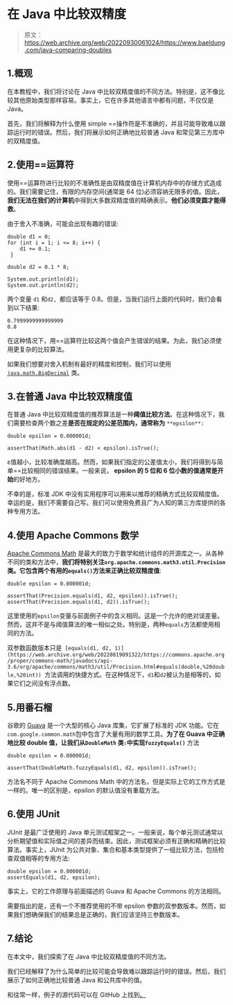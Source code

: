 # 在 Java 中比较双精度

> 原文：<https://web.archive.org/web/20220930061024/https://www.baeldung.com/java-comparing-doubles>

## 1.概观

在本教程中，我们将讨论在 Java 中比较双精度值的不同方法。特别是，这不像比较其他原始类型那样容易。事实上，它在许多其他语言中都有问题，不仅仅是 Java。

首先，我们将解释为什么使用 simple ==操作符是不准确的，并且可能导致难以跟踪运行时的错误。然后，我们将展示如何正确地比较普通 Java 和常见第三方库中的双精度值。

## 2.使用==运算符

使用==运算符进行比较的不准确性是由双精度值在计算机内存中的存储方式造成的。我们需要记住，有限的内存空间(通常是 64 位)必须容纳无限多的值。因此，**我们无法在我们的计算机**中得到大多数双精度值的精确表示。**他们必须变圆才能得救**。

由于舍入不准确，可能会出现有趣的错误:

```
double d1 = 0;
for (int i = 1; i <= 8; i++) {
    d1 += 0.1;
 }

double d2 = 0.1 * 8;

System.out.println(d1);
System.out.println(d2);
```

两个变量 `d1` 和`d2, `都应该等于 0.8。但是，当我们运行上面的代码时，我们会看到以下结果:

```
0.7999999999999999
0.8
```

在这种情况下，用==运算符比较这两个值会产生错误的结果。为此，我们必须使用更复杂的比较算法。

如果我们想要对舍入机制有最好的精度和控制，我们可以使用 [`java.math.BigDecimal`](/web/20220819091322/https://www.baeldung.com/java-bigdecimal-biginteger) 类。

## 3.在普通 Java 中比较双精度值

在普通 Java 中比较双精度值的推荐算法是一种**阈值比较方法**。在这种情况下，我们需要检查两个数之差**是否在规定的公差范围内，通常称为** `**epsilon**:`

```
double epsilon = 0.000001d;

assertThat(Math.abs(d1 - d2) < epsilon).isTrue();
```

ε值越小，比较准确度越高。然而，如果我们指定的公差值太小，我们将得到与简单==比较相同的错误结果。一般来说， **epsilon 的 5 位和 6 位小数的值通常是开始**的好地方。

不幸的是，标准 JDK 中没有实用程序可以用来以推荐的精确方式比较双精度值。幸运的是，我们不需要自己写。我们可以使用免费且广为人知的第三方库提供的各种专用方法。

## 4.使用 Apache Commons 数学

[Apache Commons Math](/web/20220819091322/https://www.baeldung.com/apache-commons-math) 是最大的致力于数学和统计组件的开源库之一。从各种不同的类和方法中，**我们将特别关注`org.apache.commons.math3.util.Precision`类。它包含两个有用的`equals()`方法来正确比较双精度值**:

```
double epsilon = 0.000001d;

assertThat(Precision.equals(d1, d2, epsilon)).isTrue();
assertThat(Precision.equals(d1, d2)).isTrue();
```

这里使用的`epsilon`变量与前面例子中的含义相同。这是一个允许的绝对误差量。然而，这并不是与阈值算法的唯一相似之处。特别是，两种`equals`方法都使用相同的方法。

双参数函数版本只是` [equals(d1, d2, 1)](https://web.archive.org/web/20220819091322/https://commons.apache.org/proper/commons-math/javadocs/api-3.6/org/apache/commons/math3/util/Precision.html#equals(double,%20double,%20int)) `方法调用的快捷方式。在这种情况下，`d1`和`d2`被认为是相等的，如果它们之间没有浮点数。

## 5.用番石榴

谷歌的 [Guava](/web/20220819091322/https://www.baeldung.com/guava-guide) 是一个大型的核心 Java 库集，它扩展了标准的 JDK 功能。它在`com.google.common.math`包中包含了大量有用的数学工具。**为了在 Guava 中正确地比较 double 值，让我们从`DoubleMath` 类`:`中实现`fuzzyEquals()`** 方法

```
double epsilon = 0.000001d;

assertThat(DoubleMath.fuzzyEquals(d1, d2, epsilon)).isTrue();
```

方法名不同于 Apache Commons Math 中的方法名，但是实际上它的工作方式是一样的。唯一的区别是，epsilon 的默认值没有重载方法。

## 6.使用 JUnit

JUnit 是最广泛使用的 Java 单元测试框架之一。一般来说，每个单元测试通常以分析期望值和实际值之间的差异而结束。因此，测试框架必须有正确和精确的比较算法。事实上，JUnit 为公共对象、集合和基本类型提供了一组比较方法，包括检查双值相等的专用方法:

```
double epsilon = 0.000001d;
assertEquals(d1, d2, epsilon);
```

事实上，它的工作原理与前面描述的 Guava 和 Apache Commons 的方法相同。

需要指出的是，还有一个不推荐使用的不带 epsilon 参数的双参数版本。然而，如果我们想确保我们的结果总是正确的，我们应该坚持三参数版本。

## 7.结论

在本文中，我们探索了在 Java 中比较双精度值的不同方法。

我们已经解释了为什么简单的比较可能会导致难以跟踪运行时的错误。然后，我们展示了如何正确地比较普通 Java 和公共库中的值。

和往常一样，例子的源代码可以在 GitHub 上找到[。](https://web.archive.org/web/20220819091322/https://github.com/eugenp/tutorials/tree/master/core-java-modules/core-java-lang-3)